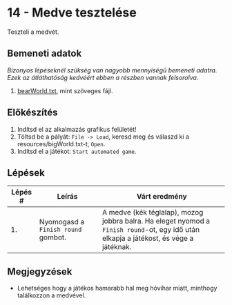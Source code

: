 # 14 - Medve tesztelése

Teszteli a medvét.

## Bemeneti adatok
*Bizonyos lépéseknél szükség van nagyobb mennyiségű bemeneti adatra.
Ezek az átláthatóság kedvéért ebben a részben vannak felsorolva.*

1. [bearWorld.txt](resources/bearWorld.txt), mint szöveges fájl.

## Előkészítés

1. Indítsd el az alkalmazás grafikus felületét!
2. Töltsd be a pályát: `File -> Load`, keresd meg és válaszd ki a resources/bigWorld.txt-t, `Open`.
3. Indítsd el a játékot: `Start automated game`.

## Lépések

| Lépés # | Leírás | Várt eredmény |
| ------- | ------ | ------------- |
| 1. | Nyomogasd a `Finish round` gombot. | A medve (kék téglalap), mozog jobbra balra. Ha eleget nyomod a `Finish round`-ot, egy idő után elkapja a játékost, és vége a játéknak. |

## Megjegyzések

* Lehetséges hogy a játékos hamarabb hal meg hóvihar miatt, minthogy találkozzon a medvével.